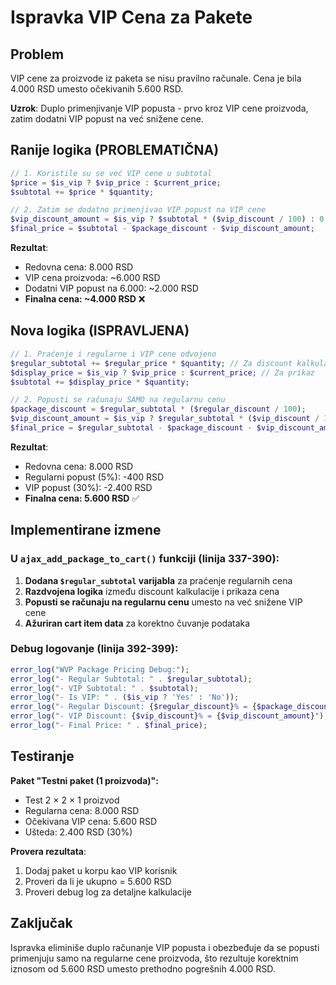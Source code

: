 # Ispravka VIP Cena za Pakete

## Problem
VIP cene za proizvode iz paketa se nisu pravilno računale. Cena je bila 4.000 RSD umesto očekivanih 5.600 RSD.

**Uzrok**: Duplo primenjivanje VIP popusta - prvo kroz VIP cene proizvoda, zatim dodatni VIP popust na već snižene cene.

## Ranije logika (PROBLEMATIČNA)
```php
// 1. Koristile su se već VIP cene u subtotal
$price = $is_vip ? $vip_price : $current_price;
$subtotal += $price * $quantity;

// 2. Zatim se dodatno primenjivao VIP popust na VIP cene  
$vip_discount_amount = $is_vip ? $subtotal * ($vip_discount / 100) : 0;
$final_price = $subtotal - $package_discount - $vip_discount_amount;
```

**Rezultat**: 
- Redovna cena: 8.000 RSD
- VIP cena proizvoda: ~6.000 RSD  
- Dodatni VIP popust na 6.000: ~2.000 RSD
- **Finalna cena: ~4.000 RSD** ❌

## Nova logika (ISPRAVLJENA) 
```php
// 1. Praćenje i regularne i VIP cene odvojeno
$regular_subtotal += $regular_price * $quantity; // Za discount kalkulaciju
$display_price = $is_vip ? $vip_price : $current_price; // Za prikaz
$subtotal += $display_price * $quantity;

// 2. Popusti se računaju SAMO na regularnu cenu 
$package_discount = $regular_subtotal * ($regular_discount / 100);
$vip_discount_amount = $is_vip ? $regular_subtotal * ($vip_discount / 100) : 0;
$final_price = $regular_subtotal - $package_discount - $vip_discount_amount;
```

**Rezultat**:
- Redovna cena: 8.000 RSD
- Regularni popust (5%): -400 RSD
- VIP popust (30%): -2.400 RSD  
- **Finalna cena: 5.600 RSD** ✅

## Implementirane izmene

### U `ajax_add_package_to_cart()` funkciji (linija 337-390):

1. **Dodana `$regular_subtotal` varijabla** za praćenje regularnih cena
2. **Razdvojena logika** između discount kalkulacije i prikaza cena
3. **Popusti se računaju na regularnu cenu** umesto na već snižene VIP cene
4. **Ažuriran cart item data** za korektno čuvanje podataka

### Debug logovanje (linija 392-399):
```php
error_log("WVP Package Pricing Debug:");
error_log("- Regular Subtotal: " . $regular_subtotal);
error_log("- VIP Subtotal: " . $subtotal);  
error_log("- Is VIP: " . ($is_vip ? 'Yes' : 'No'));
error_log("- Regular Discount: {$regular_discount}% = {$package_discount}");
error_log("- VIP Discount: {$vip_discount}% = {$vip_discount_amount}");
error_log("- Final Price: " . $final_price);
```

## Testiranje

**Paket "Testni paket (1 proizvoda)":**
- Test 2 × 2 × 1 proizvod
- Regularna cena: 8.000 RSD  
- Očekivana VIP cena: 5.600 RSD
- Ušteda: 2.400 RSD (30%)

**Provera rezultata**:
1. Dodaj paket u korpu kao VIP korisnik
2. Proveri da li je ukupno = 5.600 RSD  
3. Proveri debug log za detaljne kalkulacije

## Zaključak
Ispravka eliminiše duplo računanje VIP popusta i obezbeđuje da se popusti primenjuju samo na regularne cene proizvoda, što rezultuje korektnim iznosom od 5.600 RSD umesto prethodno pogrešnih 4.000 RSD.